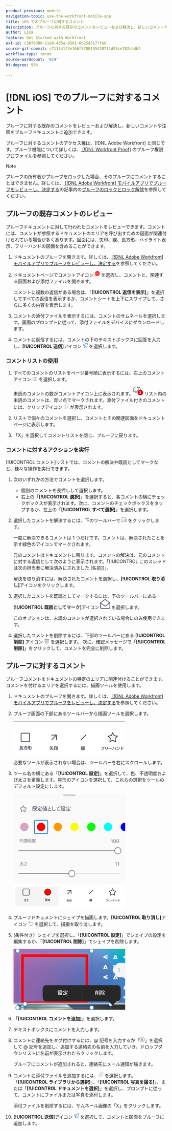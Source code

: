 ```yaml
---
product-previous: mobile
navigation-topic: use-the-workfront-mobile-app
title: iOS でのプルーフに関するコメント
description: プルーフに対する既存のコメントをレビューおよび解決し、新しいコメントや注釈をプルーフドキュメントに追加できます。
author: Lisa
feature: Get Started with Workfront
exl-id: c38f0d80-11e0-4d5a-9591-602543177fe6
source-git-commit: c711541f3e166f9700195420711d95ce782a44b2
workflow-type: tm+mt
source-wordcount: '819'
ht-degree: 98%

---
```


# [!DNL iOS] でのプルーフに対するコメント

プルーフに対する既存のコメントをレビューおよび解決し、新しいコメントや注釈をプルーフドキュメントに追加できます。

プルーフに対するコメントのアクセス権は、[!DNL Adobe Workfront] と同じです。プルーフ機能について詳しくは、[ [!DNL Workfront Proof]](../../../workfront-proof/wp-acct-admin/account-settings/proof-perm-profiles-in-wp.md) のプルーフ権限プロファイルを参照してください。

>[!NOTE]
>
>プルーフの所有者がプルーフをロックした場合、そのプルーフにコメントすることはできません。詳しくは、[ [!DNL Adobe Workfront]  モバイルアプリでプルーフをレビューし、決定する](../../../workfront-basics/mobile-apps/using-the-workfront-mobile-app/work-with-proofs-in-mobile-app.md)の記事内の[プルーフのロックとロック解除](../../../workfront-basics/mobile-apps/using-the-workfront-mobile-app/work-with-proofs-in-mobile-app.md#lock)を参照してください。

## プルーフの既存コメントのレビュー

プルーフドキュメントに対して行われたコメントをレビューできます。コメントには、コメントが参照するドキュメントのエリアを呼び出すための図面が関連付けられている場合が多くあります。図面には、矢印、線、長方形、ハイライト表示、フリーハンドの図面を含めることができます。

1. ドキュメントのプルーフを開きます。詳しくは、[ [!DNL Adobe Workfront]  モバイルアプリでプルーフをレビューし、決定する](../../../workfront-basics/mobile-apps/using-the-workfront-mobile-app/work-with-proofs-in-mobile-app.md)を参照してください。
1. ドキュメントページでコメントアイコン ![ドキュメント上のコメントアイコン](assets/mobile-comment-icon-on-proofdoc-30x34.png) を選択し、コメントと、関連する図面および添付ファイルを開きます。

   コメントに複数の返信がある場合は、「**[!UICONTROL 返信を表示]**」を選択してすべての返信を表示するか、コメントシートを上下にスワイプして、さらに多くの内容を表示します。

1. コメントの添付ファイルを表示するには、コメントのサムネールを選択します。画面のプロンプトに従って、添付ファイルをデバイスにダウンロードします。
1. コメントに返信するには、コメントの下のテキストボックスに回答を入力し、**[!UICONTROL 送信]**&#x200B;アイコン ![送信アイコン](assets/mobile-send-icon-25x26.png) を選択します。

### コメントリストの使用

1. すべてのコメントのリストをページ番号順に表示するには、右上のコメントアイコン ![コメントアイコン](assets/mobile-comment-icon-30x25.png) を選択します。

   未読のコメントの数がコメントアイコン上に表示されます。![未読のコメントの数](assets/mobile-unread-comments-icon-30x27.png) リスト内の未読のコメントは、青い点でマークされます。添付ファイル付きのコメントには、クリップアイコン ![[!UICONTROL 添付ファイル]アイコン](assets/mobile-paper-clip-icon.png) が表示されます。

1. リストで個々のコメントを選択し、コメントとその関連図面をドキュメントページに表示します。
1. 「X」を選択してコメントリストを閉じ、プルーフに戻ります。

### コメントに対するアクションを実行

[!UICONTROL コメント]リストでは、コメントの解決や既読としてマークなど、様々な操作を実行できます。

1. 次のいずれかの方法でコメントを選択します。

   * 個別のコメントを長押しして選択します。
   * 右上の「**[!UICONTROL 選択]**」を選択すると、各コメントの横にチェックボックスが表示されます。次に、コメントのチェックボックスをタップするか、左上の「**[!UICONTROL すべて選択]**」を選択します。

1. 選択したコメントを解決するには、下のツールバーで ![[!UICONTROL コメントを解決] アイコン](assets/mobile-resolvecomment-icon-30x30.png) をクリックします。

   一度に解決できるコメントは 1 つだけです。コメントは、解決されたことを示す緑色のアイコンでマークされます。

   元のコメントはドキュメントに残ります。コメントの解決は、元のコメントに対する返信として次のように表示されます。「[!UICONTROL このスレッドは次の担当者に解決済みにされました [名前]]」。

   解決を取り消すには、解決されたコメントを選択し、**[!UICONTROL 取り消し]**&#x200B;アイコンをクリックします。

1. 選択したコメントを既読としてマークするには、下のツールバーにある&#x200B;**[!UICONTROL 既読としてマーク]**&#x200B;アイコン ![既読としてマーク](assets/mobile-markread-icon-30x31.png) を選択します。

   このオプションは、未読のコメントが選択されている場合にのみ使用できます。

1. 選択したコメントを削除するには、下部のツールバーにある **[!UICONTROL 削除]** アイコン ![ 削除アイコン ](assets/delete-30x28.png) を選択します。 次に、確認メッセージで「**[!UICONTROL 削除]**」をクリックして、コメントを完全に削除します。

## プルーフに対するコメント

プルーフコメントをドキュメントの特定のエリアに関連付けることができます。コメントを付けるエリアを選択するには、描画ツールを使用します。

1. ドキュメントのプルーフを開きます。詳しくは、[ [!DNL Adobe Workfront]  モバイルアプリでプルーフをレビューし、決定する](../../../workfront-basics/mobile-apps/using-the-workfront-mobile-app/work-with-proofs-in-mobile-app.md)を参照してください。
1. プルーフ画面の下部にあるツールバーから描画ツールを選択します。

   ![プルーフコメントのツールバー](assets/android-proof-comment-toolbar-350x102.png)

   必要なツールが表示されない場合は、ツールバーを右にスクロールします。

1. ツール名の横にある「**[!UICONTROL 設定]**」を選択して、色、不透明度および太さを定義します。星形のアイコンを選択して、これらの選択をツールのデフォルト設定にします。

   ![描画ツールの設定](assets/ios-drawingtoolsettings-350x359.png)

1. プルーフドキュメントにシェイプを描画します。**[!UICONTROL 取り消し]**&#x200B;アイコン ![取り消し](assets/android-undo-icon-30x31.png) を選択して、描画を取り消します。
1. (条件付き）シェイプを選択し、「**[!UICONTROL 設定]**」でシェイプの設定を編集するか、「**[!UICONTROL 削除]**」でシェイプを削除します。

   ![描画メニュー](assets/ios-drawing-settingsremove-350x190.png)

1. 「**[!UICONTROL コメントを追加]**」を選択します。
1. テキストボックスにコメントを入力します。
1. コメントに連絡先をタグ付けするには、@ 記号を入力するか「![[!UICONTROL 連絡先のタグ付け]](assets/mobile-tag-user-icon.png)」を選択して @ 記号を追加し、追加する連絡先の名前を入力していき、ドロップダウンリストに名前が表示されたらクリックします。

   プルーフにコメントが追加されると、連絡先にメール通知が届きます。

1. コメントに添付ファイルを追加するには、![[!UICONTROL 添付ファイル]アイコン ](assets/mobile-paper-clip-icon.png) を選択します。「**[!UICONTROL ライブラリから選択]**」、「**[!UICONTROL 写真を撮る]**」、または「**[!UICONTROL ドキュメントを選択]**」を選択し、プロンプトに従って、コメントにファイルまたは写真を添付します。

   添付ファイルを削除するには、サムネール画像の「X」をクリックします。

1. **[!UICONTROL 送信]**&#x200B;アイコン ![送信アイコン](assets/mobile-send-icon-25x26.png) を選択して、コメントと図面をプルーフに追加します。
